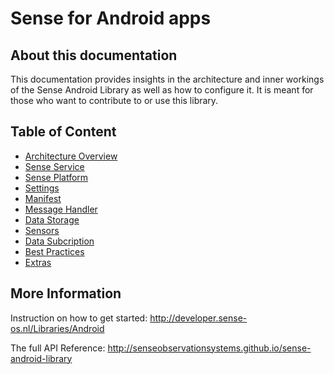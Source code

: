 # Sense for Android apps

## About this documentation

This documentation provides insights in the architecture and inner workings of the Sense Android Library as well as how to configure it. It is meant for those who want to contribute to or use this library.

## Table of Content

* [Architecture Overview](docs/architecture.md)
* [Sense Service](docs/sense_service.md)
* [Sense Platform](docs/sense_platform.md)
* [Settings](docs/settings.md )
* [Manifest](docs/manifest.md)
* [Message Handler](docs/msg_handler.md)
* [Data Storage](docs/storage.md)
* [Sensors](docs/sensors.md)
* [Data Subcription](docs/subscription.md)
* [Best Practices](docs/best_practices.md)
* [Extras](docs/extras.md)

## More Information

Instruction on how to get started: http://developer.sense-os.nl/Libraries/Android

The full API Reference: http://senseobservationsystems.github.io/sense-android-library
